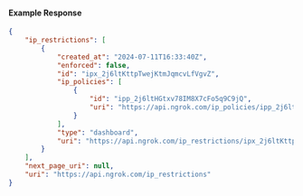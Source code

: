 <!-- Code generated for API Clients. DO NOT EDIT. -->

#### Example Response

```json
{
	"ip_restrictions": [
		{
			"created_at": "2024-07-11T16:33:40Z",
			"enforced": false,
			"id": "ipx_2j6ltKttpTwejKtmJqmcvLfVgvZ",
			"ip_policies": [
				{
					"id": "ipp_2j6ltHGtxv78IM8X7cFo5q9C9jQ",
					"uri": "https://api.ngrok.com/ip_policies/ipp_2j6ltHGtxv78IM8X7cFo5q9C9jQ"
				}
			],
			"type": "dashboard",
			"uri": "https://api.ngrok.com/ip_restrictions/ipx_2j6ltKttpTwejKtmJqmcvLfVgvZ"
		}
	],
	"next_page_uri": null,
	"uri": "https://api.ngrok.com/ip_restrictions"
}
```
